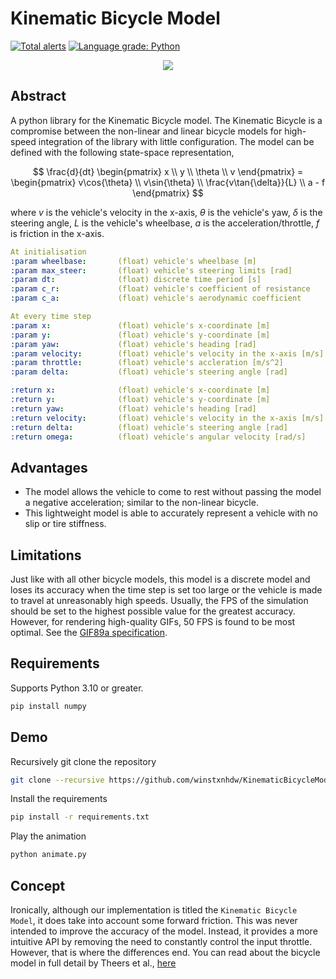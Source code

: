 # Kinematic Bicycle Model

[![Total alerts](https://img.shields.io/lgtm/alerts/g/winstxnhdw/KinematicBicycleModel.svg?logo=lgtm&logoWidth=18)](https://lgtm.com/projects/g/winstxnhdw/KinematicBicycleModel/alerts/)
[![Language grade: Python](https://img.shields.io/lgtm/grade/python/g/winstxnhdw/KinematicBicycleModel.svg?logo=lgtm&logoWidth=18)](https://lgtm.com/projects/g/winstxnhdw/KinematicBicycleModel/context:python)

<div align="center">
    <img src="resources/animation_wide.gif" />
</div>

## Abstract

A python library for the Kinematic Bicycle model. The Kinematic Bicycle is a compromise between the non-linear and linear bicycle models for high-speed integration of the library with little configuration. The model can be defined with the following state-space representation,

$$
\frac{d}{dt}
\begin{pmatrix}
x \\
y \\
\theta \\
v
\end{pmatrix} =
\begin{pmatrix}
v\cos{\theta} \\
v\sin{\theta} \\
\frac{v\tan{\delta}}{L} \\
a - f
\end{pmatrix}
$$

where $v$ is the vehicle's velocity in the x-axis, $\theta$ is the vehicle's yaw, $\delta$ is the steering angle, $L$ is the vehicle's wheelbase, $a$ is the acceleration/throttle, $f$ is friction in the x-axis.

```yaml
At initialisation
:param wheelbase:       (float) vehicle's wheelbase [m]
:param max_steer:       (float) vehicle's steering limits [rad]
:param dt:              (float) discrete time period [s]
:param c_r:             (float) vehicle's coefficient of resistance 
:param c_a:             (float) vehicle's aerodynamic coefficient

At every time step  
:param x:               (float) vehicle's x-coordinate [m]
:param y:               (float) vehicle's y-coordinate [m]
:param yaw:             (float) vehicle's heading [rad]
:param velocity:        (float) vehicle's velocity in the x-axis [m/s]
:param throttle:        (float) vehicle's accleration [m/s^2]
:param delta:           (float) vehicle's steering angle [rad]

:return x:              (float) vehicle's x-coordinate [m]
:return y:              (float) vehicle's y-coordinate [m]
:return yaw:            (float) vehicle's heading [rad]
:return velocity:       (float) vehicle's velocity in the x-axis [m/s]
:return delta:          (float) vehicle's steering angle [rad]
:return omega:          (float) vehicle's angular velocity [rad/s]
```

## Advantages

- The model allows the vehicle to come to rest without passing the model a negative acceleration; similar to the non-linear bicycle.
- This lightweight model is able to accurately represent a vehicle with no slip or tire stiffness.

## Limitations

Just like with all other bicycle models, this model is a discrete model and loses its accuracy when the time step is set too large or the vehicle is made to travel at unreasonably high speeds. Usually, the FPS of the simulation should be set to the highest possible value for the greatest accuracy. However, for rendering high-quality GIFs, 50 FPS is found to be most optimal. See the [GIF89a specification](https://www.w3.org/Graphics/GIF/spec-gif89a.txt).

## Requirements

Supports Python 3.10 or greater.

```bash
pip install numpy
```

## Demo

Recursively git clone the repository

```bash
git clone --recursive https://github.com/winstxnhdw/KinematicBicycleModel.git
```

Install the requirements

```bash
pip install -r requirements.txt
```

Play the animation

```bash
python animate.py
```

## Concept

Ironically, although our implementation is titled the `Kinematic Bicycle Model`, it does take into account some forward friction. This was never intended to improve the accuracy of the model. Instead, it provides a more intuitive API by removing the need to constantly control the input throttle. However, that is where the differences end. You can read about the bicycle model in full detail by Theers et al., [here](https://thomasfermi.github.io/Algorithms-for-Automated-Driving/Control/BicycleModel.html)
